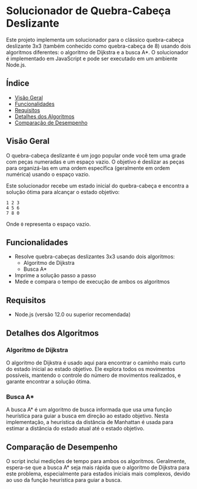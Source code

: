 # Solucionador de Quebra-Cabeça Deslizante

Este projeto implementa um solucionador para o clássico quebra-cabeça deslizante 3x3 (também conhecido como quebra-cabeça de 8) usando dois algoritmos diferentes: o algoritmo de Dijkstra e a busca A*. O solucionador é implementado em JavaScript e pode ser executado em um ambiente Node.js.

## Índice

- [Visão Geral](#visão-geral)
- [Funcionalidades](#funcionalidades)
- [Requisitos](#requisitos)
- [Detalhes dos Algoritmos](#detalhes-dos-algoritmos)
- [Comparação de Desempenho](#comparação-de-desempenho)

## Visão Geral

O quebra-cabeça deslizante é um jogo popular onde você tem uma grade com peças numeradas e um espaço vazio. O objetivo é deslizar as peças para organizá-las em uma ordem específica (geralmente em ordem numérica) usando o espaço vazio.

Este solucionador recebe um estado inicial do quebra-cabeça e encontra a solução ótima para alcançar o estado objetivo:

```
1 2 3
4 5 6
7 8 0
```

Onde `0` representa o espaço vazio.

## Funcionalidades

- Resolve quebra-cabeças deslizantes 3x3 usando dois algoritmos:
  - Algoritmo de Dijkstra
  - Busca A*
- Imprime a solução passo a passo
- Mede e compara o tempo de execução de ambos os algoritmos

## Requisitos

- Node.js (versão 12.0 ou superior recomendada)

## Detalhes dos Algoritmos

### Algoritmo de Dijkstra

O algoritmo de Dijkstra é usado aqui para encontrar o caminho mais curto do estado inicial ao estado objetivo. Ele explora todos os movimentos possíveis, mantendo o controle do número de movimentos realizados, e garante encontrar a solução ótima.

### Busca A*

A busca A* é um algoritmo de busca informada que usa uma função heurística para guiar a busca em direção ao estado objetivo. Nesta implementação, a heurística da distância de Manhattan é usada para estimar a distância do estado atual até o estado objetivo.

## Comparação de Desempenho

O script inclui medições de tempo para ambos os algoritmos. Geralmente, espera-se que a busca A* seja mais rápida que o algoritmo de Dijkstra para este problema, especialmente para estados iniciais mais complexos, devido ao uso da função heurística para guiar a busca.
